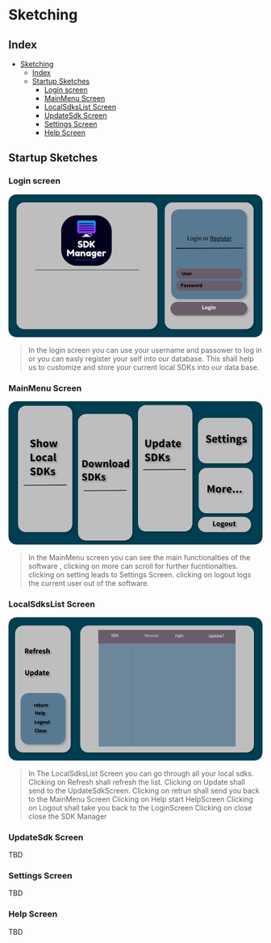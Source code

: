 # Sketching 


## Index 
- [Sketching](#sketching)
  - [Index](#index)
  - [Startup Sketches](#startup-sketches)
    - [Login screen](#login-screen)
    - [MainMenu Screen](#mainmenu-screen)
    - [LocalSdksList Screen](#localsdkslist-screen)
    - [UpdateSdk Screen](#updatesdk-screen)
    - [Settings Screen](#settings-screen)
    - [Help Screen](#help-screen)

## Startup Sketches 

### Login screen


![Login](../Documents/images/LoginScreen.png)

> In the login screen you can use your username and passower to log in or you can easly register your self into our database.
> This shall help us to customize and store your current local SDKs into our data base.

### MainMenu Screen

![MainMenu](../Documents/images/MainMenu.png)

> In the MainMenu screen you can see the main functionalties of the software , clicking on more can scroll for further fucntionalties.
> clicking on setting leads to Settings Screen.
> clicking on logout logs the current user out of the software.

### LocalSdksList Screen

![LocalSdk](../Documents/images/LocalSDKs.png)

> In The LocalSdksList Screen you can go through all your local sdks.
> Clicking on Refresh shall refresh the list.
> Clicking on Update shall send to the UpdateSdkScreen.
> Clicking on retrun shall send you back to the MainMenu Screen
> Clicking on Help start HelpScreen
> Clicking on Logout shall take you back to the LoginScreen
> Clicking on close close the SDK Manager

### UpdateSdk Screen

TBD

### Settings Screen

TBD

### Help Screen 

TBD